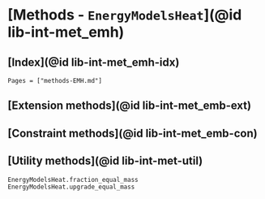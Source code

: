 # [Methods - `EnergyModelsHeat`](@id lib-int-met_emh)

## [Index](@id lib-int-met_emh-idx)

```@index
Pages = ["methods-EMH.md"]
```

## [Extension methods](@id lib-int-met_emb-ext)

## [Constraint methods](@id lib-int-met_emb-con)

## [Utility methods](@id lib-int-met-util)

```@docs
EnergyModelsHeat.fraction_equal_mass
EnergyModelsHeat.upgrade_equal_mass
```
